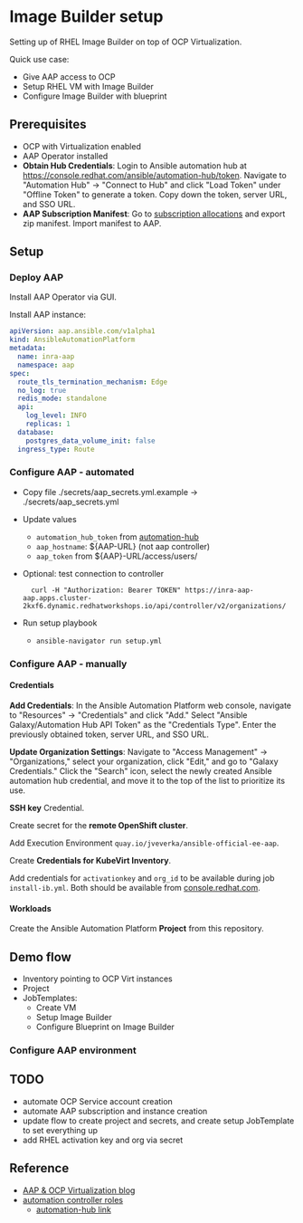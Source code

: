 # Image Builder setup

Setting up of RHEL Image Builder on top of OCP Virtualization.

Quick use case:

- Give AAP access to OCP
- Setup RHEL VM with Image Builder
- Configure Image Builder with blueprint

## Prerequisites

- OCP with Virtualization enabled
- AAP Operator installed
- **Obtain Hub Credentials**: Login to Ansible automation hub at <https://console.redhat.com/ansible/automation-hub/token>. Navigate to "Automation Hub" -> "Connect to Hub" and click "Load Token" under "Offline Token" to generate a token. Copy down the token, server URL, and SSO URL.
- **AAP Subscription Manifest**: Go to [subscription allocations](https://access.redhat.com/management/subscription_allocations) and export zip manifest.
Import manifest to AAP.

## Setup

### Deploy AAP

Install AAP Operator via GUI.

Install AAP instance:

```yaml
apiVersion: aap.ansible.com/v1alpha1
kind: AnsibleAutomationPlatform
metadata:
  name: inra-aap
  namespace: aap
spec:
  route_tls_termination_mechanism: Edge
  no_log: true
  redis_mode: standalone
  api:
    log_level: INFO
    replicas: 1
  database:
    postgres_data_volume_init: false
  ingress_type: Route
```

### Configure AAP - automated

- Copy file ./secrets/aap_secrets.yml.example -> ./secrets/aap_secrets.yml
- Update values
  - `automation_hub_token` from [automation-hub](https://console.redhat.com/ansible/automation-hub/token)
  - `aap_hostname`: ${AAP-URL} (not aap controller)
  - `aap_token` from ${AAP}-URL/access/users/
- Optional: test connection to controller

        curl -H "Authorization: Bearer TOKEN" https://inra-aap-aap.apps.cluster-2kxf6.dynamic.redhatworkshops.io/api/controller/v2/organizations/

- Run setup playbook
  - `ansible-navigator run setup.yml`

### Configure AAP - manually

#### Credentials

**Add Credentials**: In the Ansible Automation Platform web console, navigate to "Resources" -> "Credentials" and click "Add." Select "Ansible Galaxy/Automation Hub API Token" as the "Credentials Type". Enter the previously obtained token, server URL, and SSO URL.

**Update Organization Settings**: Navigate to "Access Management" -> "Organizations," select your organization, click "Edit," and go to "Galaxy Credentials." Click the "Search" icon, select the newly created Ansible automation hub credential, and move it to the top of the list to prioritize its use.

**SSH key** Credential.

Create secret for the **remote OpenShift cluster**.

Add Execution Environment `quay.io/jveverka/ansible-official-ee-aap`.

Create **Credentials for KubeVirt Inventory**.

Add credentials for `activationkey` and `org_id` to be available during job `install-ib.yml`.
Both should be available from [console.redhat.com](https://console.redhat.com/insights/connector/activation-keys#SIDs=&tags=).

#### Workloads

Create the Ansible Automation Platform **Project** from this repository.

## Demo flow

- Inventory pointing to OCP Virt instances
- Project
- JobTemplates:
  - Create VM
  - Setup Image Builder
  - Configure Blueprint on Image Builder

### Configure AAP environment

## TODO

- automate OCP Service account creation
- automate AAP subscription and instance creation
- update flow to create project and secrets, and create setup JobTemplate to set everything up
- add RHEL activation key and org via secret

## Reference

- [AAP & OCP Virtualization blog](https://www.redhat.com/en/blog/ansible-automation-platform-openshift-virtualization-multi-cluster-environment)
- [automation controller roles](https://github.com/redhat-cop/infra.aap_configuration)
  - [automation-hub link](https://console.redhat.com/ansible/automation-hub/repo/validated/infra/aap_configuration/)
